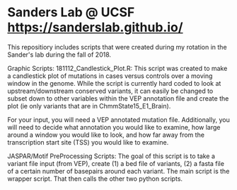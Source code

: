 # Sanders Lab @ UCSF https://sanderslab.github.io/
This repositiory includes scripts that were created during my rotation in the Sander's lab during the fall of 2018. 

Graphic Scripts:
181112_Candlestick_Plot.R: This script was created to make a candlestick plot of mutations in cases versus controls over a moving window in the genome. While the script is currently hard coded to look at upstream/downstream conserved variants, it can easily be changed to subset down to other variables within the VEP annotation file and create the plot (ie only variants that are in ChmmState15_E1_Brain). 

For your input, you will need a VEP annotated mutation file. Additionally, you will need to decide what annotation you would like to examine, how large around a window you would like to look, and how far away from the transcription start site (TSS) you would like to examine. 


JASPAR/Motif PreProcessing Scripts:
The goal of this script is to take a variant file input (from VEP), create (1) a bed file of variants, (2) a fasta file of a certain number of basepairs around each variant.
The main script is the wrapper script. That then calls the other two python scripts.

